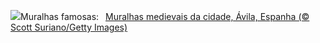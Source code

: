 ![](https://www.bing.com/th?id=OHR.AvilaSpain_PT-BR7974063608_UHD.jpg&w=1000)Muralhas famosas:&nbsp;&ensp;[Muralhas medievais da cidade, Ávila, Espanha (© Scott Suriano/Getty Images)](https://www.bing.com/th?id=OHR.AvilaSpain_PT-BR7974063608_UHD.jpg)
<br><br/>
